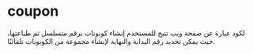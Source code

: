 # coupon
لكود عبارة عن صفحة ويب تتيح للمستخدم إنشاء كوبونات برقم متسلسل ثم طباعتها، حيث يمكن تحديد رقم البداية والنهاية لإنشاء مجموعة من الكوبونات تلقائيًا.

